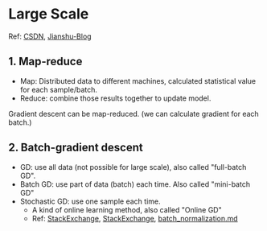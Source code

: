 # Large Scale

Ref: [CSDN](https://blog.csdn.net/qq_32690999/article/details/78642838), [Jianshu-Blog](https://www.jianshu.com/p/ccce391c9e45)

## 1. Map-reduce

 - Map: Distributed data to different machines, calculated statistical value for each sample/batch.
 - Reduce: combine those results together to update model.

Gradient descent can be map-reduced. (we can calculate gradient for each batch.)

## 2. Batch-gradient descent

- GD: use all data (not possible for large scale), also called "full-batch GD".
- Batch GD: use part of data (batch) each time. Also called "mini-batch GD"
- Stochastic GD: use one sample each time.
  - A kind of online learning method, also called "Online GD"
  - Ref: [StackExchange](https://stats.stackexchange.com/questions/167088/stochastic-gradient-descent-vs-online-gradient-descent), [StackExchange](https://stats.stackexchange.com/questions/110078/full-batch-vs-online-learning-vs-mini-batch), [batch_normalization.md](./batch_normalization.md)